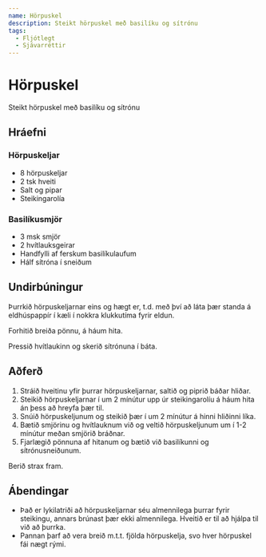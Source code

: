 ```yaml
---
name: Hörpuskel
description: Steikt hörpuskel með basilíku og sítrónu
tags:
  - Fljótlegt
  - Sjávarréttir
---
```


# Hörpuskel

Steikt hörpuskel með basilíku og sítrónu

## Hráefni

### Hörpuskeljar

- 8 hörpuskeljar
- 2 tsk hveiti
- Salt og pipar
- Steikingarolía

### Basilíkusmjör

- 3 msk smjör
- 2 hvítlauksgeirar
- Handfylli af ferskum basilíkulaufum
- Hálf sítróna í sneiðum

## Undirbúningur

Þurrkið hörpuskeljarnar eins og hægt er, t.d. með því að láta þær standa á eldhúspappír í kæli í nokkra klukkutíma fyrir eldun.

Forhitið breiða pönnu, á háum hita.

Pressið hvítlaukinn og skerið sítrónuna í báta.

## Aðferð

1. Stráið hveitinu yfir þurrar hörpuskeljarnar, saltið og piprið báðar hliðar.
2. Steikið hörpuskeljarnar í um 2 mínútur upp úr steikingarolíu á háum hita án þess að hreyfa þær til.
3. Snúið hörpuskeljunum og steikið þær í um 2 mínútur á hinni hliðinni líka.
4. Bætið smjörinu og hvítlauknum við og veltið hörpuskeljunum um í 1-2 mínútur meðan smjörið bráðnar.
5. Fjarlægið pönnuna af hitanum og bætið við basilíkunni og sítrónusneiðunum.

Berið strax fram.

## Ábendingar

- Það er lykilatriði að hörpuskeljarnar séu almennilega þurrar fyrir steikingu, annars brúnast þær ekki almennilega. Hveitið er til að hjálpa til við að þurrka.
- Pannan þarf að vera breið m.t.t. fjölda hörpuskelja, svo hver hörpuskel fái nægt rými.
